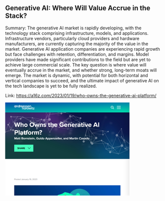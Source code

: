 ## Generative AI: Where Will Value Accrue in the Stack?
Summary: The generative AI market is rapidly developing, with the technology stack comprising infrastructure, models, and applications. Infrastructure vendors, particularly cloud providers and hardware manufacturers, are currently capturing the majority of the value in the market. Generative AI application companies are experiencing rapid growth but face challenges with retention, differentiation, and margins. Model providers have made significant contributions to the field but are yet to achieve large commercial scale. The key question is where value will eventually accrue in the market, and whether strong, long-term moats will emerge. The market is dynamic, with potential for both horizontal and vertical companies to succeed, and the ultimate impact of generative AI on the tech landscape is yet to be fully realized.

Link: https://a16z.com/2023/01/19/who-owns-the-generative-ai-platform/

<img src="/img/57e25a9c-ceaa-4f31-922d-bc0559d62e0d.png" width="400" />
<br/><br/>
